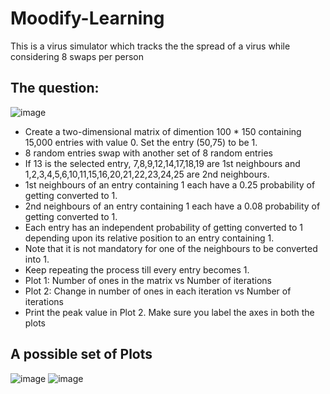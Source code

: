 # Moodify-Learning

This is a virus simulator which tracks the the spread of a virus while considering 8 swaps per person
## The question:
![image](https://user-images.githubusercontent.com/81459933/113350207-c8302100-9356-11eb-8f91-0414bcbbd6c2.png)

* Create a two-dimensional matrix of dimention 100 * 150 containing 15,000 entries with value 0. Set the entry (50,75) to be 1.
* 8 random entries swap with another set of 8 random entries
* If 13 is the selected entry, 7,8,9,12,14,17,18,19 are 1st neighbours and 1,2,3,4,5,6,10,11,15,16,20,21,22,23,24,25 are 2nd neighbours.
* 1st neighbours of an entry containing 1 each have a 0.25 probability of getting converted to 1.
* 2nd neighbours of an entry containing 1 each have a 0.08 probability of getting converted to 1.
* Each entry has an independent probability of getting converted to 1 depending upon its relative position to an entry containing 1.
* Note that it is not mandatory for one of the neighbours to be converted into 1.
* Keep repeating the process till every entry becomes 1.
* Plot 1: Number of ones in the matrix vs Number of iterations
* Plot 2: Change in number of ones in each iteration vs Number of iterations
* Print the peak value in Plot 2. Make sure you label the axes in both the plots


## A possible set of Plots

![image](https://user-images.githubusercontent.com/81459933/113349866-4b04ac00-9356-11eb-8714-445842d5d33d.png)
![image](https://user-images.githubusercontent.com/81459933/113350276-e138d200-9356-11eb-8305-796869cf1a40.png)

